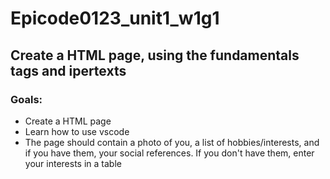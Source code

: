 # Epicode0123_unit1_w1g1
<h2>Create a HTML page, using the fundamentals tags and ipertexts</h2>
<h3>Goals:</h3>
<ul>
<li>Create a HTML page</li>
<li>Learn how to use vscode</li>
<li>The page should contain a photo of you, a list of hobbies/interests, and if you have them, your social references. If you don't have them, enter your interests in a table</li>
</ul>
